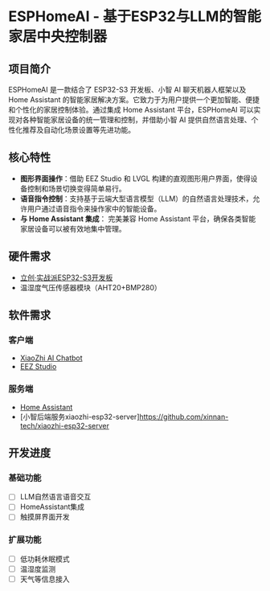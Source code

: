 # ESPHomeAI - 基于ESP32与LLM的智能家居中央控制器

## 项目简介

ESPHomeAI 是一款结合了 ESP32-S3 开发板、小智 AI 聊天机器人框架以及 Home Assistant 的智能家居解决方案。它致力于为用户提供一个更加智能、便捷和个性化的家居控制体验。通过集成 Home Assistant 平台，ESPHomeAI 可以实现对各种智能家居设备的统一管理和控制，并借助小智 AI 提供自然语言处理、个性化推荐及自动化场景设置等先进功能。

## 核心特性

- **图形界面操作**：借助 EEZ Studio 和 LVGL 构建的直观图形用户界面，使得设备控制和场景切换变得简单易行。
- **语音指令控制**：支持基于云端大型语言模型（LLM）的自然语言处理技术，允许用户通过语音指令来操作家中的智能设备。
- **与 Home Assistant 集成**： 完美兼容 Home Assistant 平台，确保各类智能家居设备可以被有效地集中管理。

## 硬件需求

- [立创·实战派ESP32-S3开发板](https://lckfb.com/project/detail/lckfb-esp32-s3-va?param=baseInfo)
- 温湿度气压传感器模块（AHT20+BMP280）

## 软件需求

### 客户端

- [XiaoZhi AI Chatbot](https://github.com/78/xiaozhi-esp32)
- [EEZ Studio](https://www.envox.eu/studio/studio-introduction/)

### 服务端

- [Home Assistant](https://www.home-assistant.io/)
- [小智后端服务xiaozhi-esp32-server]<https://github.com/xinnan-tech/xiaozhi-esp32-server>

## 开发进度

### 基础功能

- [ ] LLM自然语言语音交互
- [ ] HomeAssistant集成
- [ ] 触摸屏界面开发

### 扩展功能

- [ ] 低功耗休眠模式
- [ ] 温湿度监测
- [ ] 天气等信息接入
